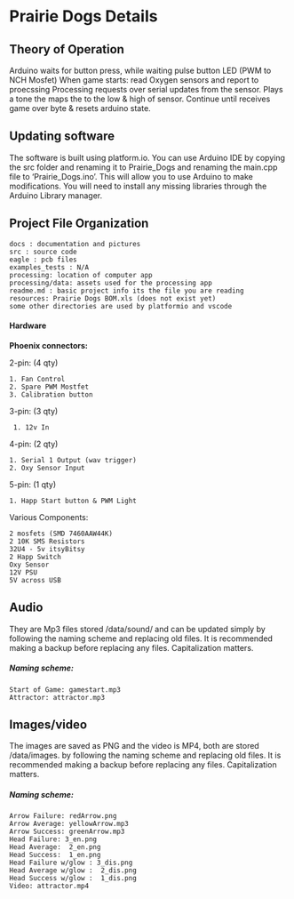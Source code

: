 # Prairie Dogs Details
## Theory of Operation
Arduino waits for button press, while waiting pulse button LED (PWM to NCH Mosfet)
When game starts: read Oxygen sensors and report to proecssing
Processing requests over serial updates from the sensor.
Plays a tone the maps the to the low & high of sensor.
Continue until receives game over byte & resets arduino state.


## Updating software

The software is built using platform.io. You can use Arduino IDE by copying the src folder and renaming it to Prairie_Dogs and renaming the main.cpp file to ‘Prairie_Dogs.ino’. This will allow you to use Arduino to make modifications. You will need to install any missing libraries through the Arduino Library manager.

## Project File Organization

	docs : documentation and pictures
	src : source code
	eagle : pcb files
	examples_tests : N/A
	processing: location of computer app
	processing/data: assets used for the processing app
	readme.md : basic project info its the file you are reading
	resources: Prairie Dogs BOM.xls (does not exist yet)
	some other directories are used by platformio and vscode

#### Hardware

**Phoenix connectors:**

2-pin: (4 qty)

	1. Fan Control
	2. Spare PWM Mostfet
	3. Calibration button
	
3-pin: (3 qty)

	 1. 12v In
	
4-pin: (2 qty)

	1. Serial 1 Output (wav trigger)
	2. Oxy Sensor Input
	
5-pin: (1 qty)

	1. Happ Start button & PWM Light

Various Components:

	2 mosfets (SMD 7460AAW44K)
	2 10K SMS Resistors
	32U4 - 5v itsyBitsy
	2 Happ Switch
	Oxy Sensor
	12V PSU
	5V across USB


## Audio
They are Mp3 files stored /data/sound/ and can be updated simply by following the naming scheme and replacing old files. It is recommended making a backup before replacing any files. Capitalization matters.

##### Naming scheme:

	Start of Game: gamestart.mp3
	Attractor: attractor.mp3

## Images/video

The images are saved as PNG and the video is MP4, both are stored /data/images.  by following the naming scheme and replacing old files. It is recommended making a backup before replacing any files. Capitalization matters. 


##### Naming scheme:

	Arrow Failure: redArrow.png
	Arrow Average: yellowArrow.mp3
	Arrow Success: greenArrow.mp3
	Head Failure: 3_en.png
	Head Average:  2_en.png
	Head Success:  1_en.png
	Head Failure w/glow : 3_dis.png
	Head Average w/glow :  2_dis.png
	Head Success w/glow :  1_dis.png
	Video: attractor.mp4
